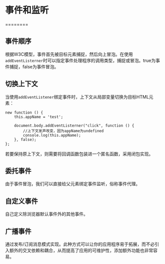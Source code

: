 # 事件和监听

========

## 事件顺序
根据W3C模型，事件首先被目标元素捕捉，然后向上冒泡。在使用`addEventListerner`时可以指定事件处理程序的调用类型，捕捉或冒泡。true为事件捕捉，false为事件冒泡。

## 切换上下文
当使用`addEventListener`绑定事件时，上下文从局部变量切换为目标HTML元素：
	
	new function () {
		this.appName = 'test';
		
		document.body.addEventListerner("click", function () {
			//上下文发声改变，因为appName为undefined
			console.log(this.appName);
		}, false);
	};

若要保持原上下文，则需要将回调函数包装进一个匿名函数，采用闭包实现。

## 委托事件
由于事件冒泡，我们可以直接给父元素绑定事件监听，俗称事件代理。

## 自定义事件
自己定义除浏览器默认事件外的其他事件。

## 广播事件
通过发布/订阅消息模式实现。此种方式可以让你的应用程序易于拓展，而不必引入额外的交叉依赖和耦合，从而提高了应用的可维护性，添加额外功能也非常容易。
